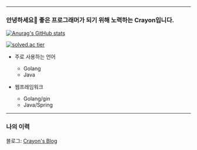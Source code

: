 * * *
### 안녕하세요🐳 좋은 프로그래머가 되기 위해 노력하는 Crayon입니다.
[![Anurag's GitHub stats](https://github-readme-stats.vercel.app/api?username=lsh328328)](https://github.com/anuraghazra/github-readme-stats)

[![solved.ac tier](http://mazassumnida.wtf/api/generate_badge?boj=lsh328328)](https://solved.ac/lsh328328)
* 주로 사용하는 언어
    * Golang
    * Java

* 웹프레임워크
    * Golang/gin
    * Java/Spring
* * *
### 나의 이력
블로그: [Crayon's Blog](https://crayonlee.tistory.com/, "Blog 바로가기")
